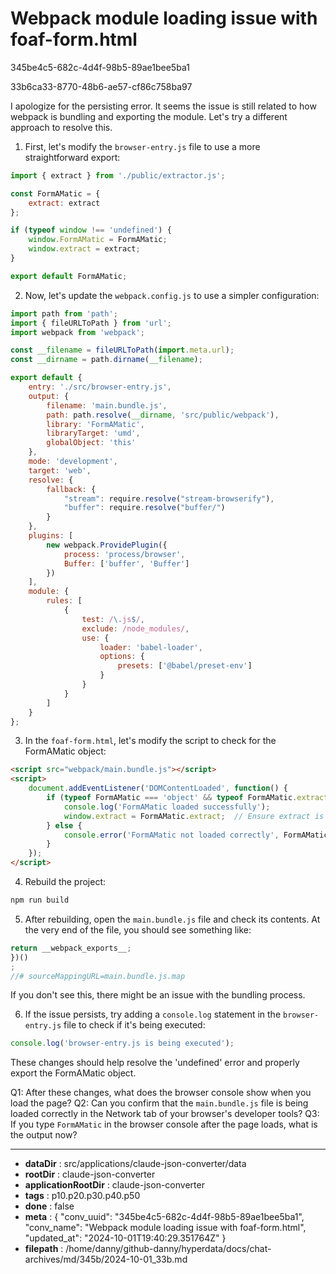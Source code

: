 # Webpack module loading issue with foaf-form.html

345be4c5-682c-4d4f-98b5-89ae1bee5ba1

33b6ca33-8770-48b6-ae57-cf86c758ba97

 I apologize for the persisting error. It seems the issue is still related to how webpack is bundling and exporting the module. Let's try a different approach to resolve this.

1. First, let's modify the `browser-entry.js` file to use a more straightforward export:

```javascript
import { extract } from './public/extractor.js';

const FormAMatic = {
    extract: extract
};

if (typeof window !== 'undefined') {
    window.FormAMatic = FormAMatic;
    window.extract = extract;
}

export default FormAMatic;
```

2. Now, let's update the `webpack.config.js` to use a simpler configuration:

```javascript
import path from 'path';
import { fileURLToPath } from 'url';
import webpack from 'webpack';

const __filename = fileURLToPath(import.meta.url);
const __dirname = path.dirname(__filename);

export default {
    entry: './src/browser-entry.js',
    output: {
        filename: 'main.bundle.js',
        path: path.resolve(__dirname, 'src/public/webpack'),
        library: 'FormAMatic',
        libraryTarget: 'umd',
        globalObject: 'this'
    },
    mode: 'development',
    target: 'web',
    resolve: {
        fallback: {
            "stream": require.resolve("stream-browserify"),
            "buffer": require.resolve("buffer/")
        }
    },
    plugins: [
        new webpack.ProvidePlugin({
            process: 'process/browser',
            Buffer: ['buffer', 'Buffer']
        })
    ],
    module: {
        rules: [
            {
                test: /\.js$/,
                exclude: /node_modules/,
                use: {
                    loader: 'babel-loader',
                    options: {
                        presets: ['@babel/preset-env']
                    }
                }
            }
        ]
    }
};
```

3. In the `foaf-form.html`, let's modify the script to check for the FormAMatic object:

```html
<script src="webpack/main.bundle.js"></script>
<script>
    document.addEventListener('DOMContentLoaded', function() {
        if (typeof FormAMatic === 'object' && typeof FormAMatic.extract === 'function') {
            console.log('FormAMatic loaded successfully');
            window.extract = FormAMatic.extract;  // Ensure extract is available globally
        } else {
            console.error('FormAMatic not loaded correctly', FormAMatic);
        }
    });
</script>
```

4. Rebuild the project:

```bash
npm run build
```

5. After rebuilding, open the `main.bundle.js` file and check its contents. At the very end of the file, you should see something like:

```javascript
return __webpack_exports__;
})()
;
//# sourceMappingURL=main.bundle.js.map
```

If you don't see this, there might be an issue with the bundling process.

6. If the issue persists, try adding a `console.log` statement in the `browser-entry.js` file to check if it's being executed:

```javascript
console.log('browser-entry.js is being executed');
```

These changes should help resolve the 'undefined' error and properly export the FormAMatic object.

Q1: After these changes, what does the browser console show when you load the page?
Q2: Can you confirm that the `main.bundle.js` file is being loaded correctly in the Network tab of your browser's developer tools?
Q3: If you type `FormAMatic` in the browser console after the page loads, what is the output now?

---

* **dataDir** : src/applications/claude-json-converter/data
* **rootDir** : claude-json-converter
* **applicationRootDir** : claude-json-converter
* **tags** : p10.p20.p30.p40.p50
* **done** : false
* **meta** : {
  "conv_uuid": "345be4c5-682c-4d4f-98b5-89ae1bee5ba1",
  "conv_name": "Webpack module loading issue with foaf-form.html",
  "updated_at": "2024-10-01T19:40:29.351764Z"
}
* **filepath** : /home/danny/github-danny/hyperdata/docs/chat-archives/md/345b/2024-10-01_33b.md